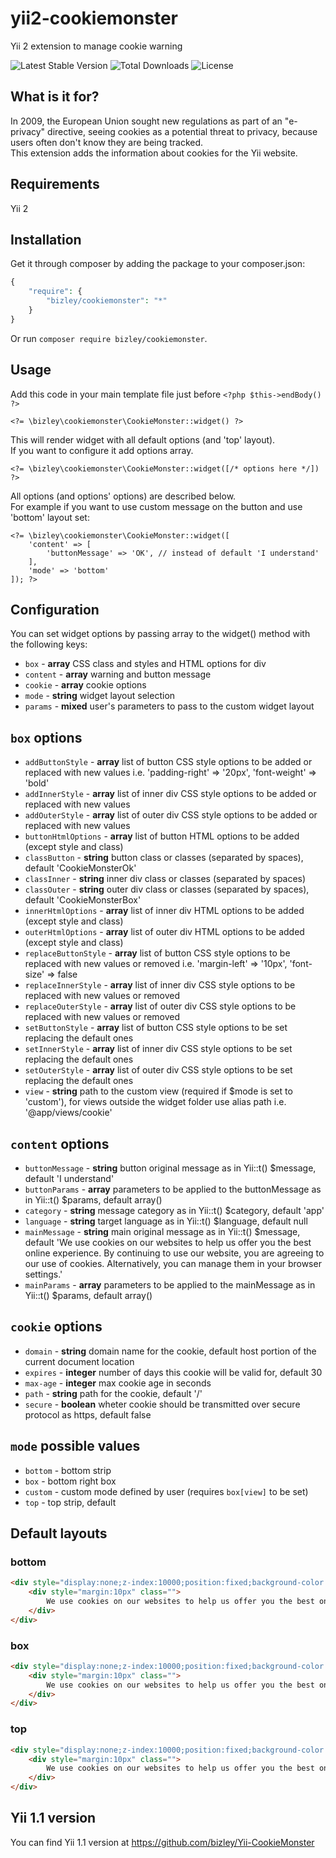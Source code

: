 # yii2-cookiemonster
Yii 2 extension to manage cookie warning

![Latest Stable Version](https://img.shields.io/packagist/v/bizley/cookiemonster.svg)
![Total Downloads](https://img.shields.io/packagist/dt/bizley/cookiemonster.svg)
![License](https://img.shields.io/packagist/l/bizley/cookiemonster.svg)

## What is it for?
In 2009, the European Union sought new regulations as part of an "e-privacy" directive, seeing cookies as a potential 
threat to privacy, because users often don't know they are being tracked.  
This extension adds the information about cookies for the Yii website.

## Requirements
Yii 2

## Installation
Get it through composer by adding the package to your composer.json:

```php
{
    "require": {
        "bizley/cookiemonster": "*"
    }
}
```

Or run `composer require bizley/cookiemonster`.


## Usage
Add this code in your main template file just before `<?php $this->endBody() ?>`

    <?= \bizley\cookiemonster\CookieMonster::widget() ?>
    
This will render widget with all default options (and 'top' layout).  
If you want to configure it add options array.

    <?= \bizley\cookiemonster\CookieMonster::widget([/* options here */]) ?>

All options (and options' options) are described below.  
For example if you want to use custom message on the button and use 'bottom' layout set:

    <?= \bizley\cookiemonster\CookieMonster::widget([
        'content' => [
            'buttonMessage' => 'OK', // instead of default 'I understand'
        ],
        'mode' => 'bottom'
    ]); ?>

## Configuration
You can set widget options by passing array to the widget() method with the following keys:

* `box` - __array__ CSS class and styles and HTML options for div
* `content` - __array__ warning and button message
* `cookie` - __array__ cookie options
* `mode` - __string__ widget layout selection
* `params` - __mixed__ user's parameters to pass to the custom widget layout

## `box` options
* `addButtonStyle` - __array__ list of button CSS style options to be added or replaced with new values 
  i.e. 'padding-right' => '20px', 'font-weight' => 'bold'
* `addInnerStyle` - __array__ list of inner div CSS style options to be added or replaced with new values
* `addOuterStyle` - __array__ list of outer div CSS style options to be added or replaced with new values
* `buttonHtmlOptions` - __array__ list of button HTML options to be added (except style and class)
* `classButton` - __string__ button class or classes (separated by spaces), default 'CookieMonsterOk'
* `classInner` - __string__ inner div class or classes (separated by spaces)
* `classOuter` - __string__ outer div class or classes (separated by spaces), default 'CookieMonsterBox'
* `innerHtmlOptions` - __array__ list of inner div HTML options to be added (except style and class)
* `outerHtmlOptions` - __array__ list of outer div HTML options to be added (except style and class)
* `replaceButtonStyle` - __array__ list of button CSS style options to be replaced with new values or removed 
  i.e. 'margin-left' => '10px', 'font-size' => false
* `replaceInnerStyle` - __array__ list of inner div CSS style options to be replaced with new values or removed
* `replaceOuterStyle` - __array__ list of outer div CSS style options to be replaced with new values or removed
* `setButtonStyle` - __array__ list of button CSS style options to be set replacing the default ones
* `setInnerStyle` - __array__ list of inner div CSS style options to be set replacing the default ones
* `setOuterStyle` - __array__ list of outer div CSS style options to be set replacing the default ones
* `view` - __string__ path to the custom view (required if $mode is set to 'custom'), for views outside the widget 
  folder use alias path i.e. '@app/views/cookie'

## `content` options
* `buttonMessage` - __string__ button original message as in Yii::t() $message, default 'I understand'
* `buttonParams` - __array__ parameters to be applied to the buttonMessage as in Yii::t() $params, default array()
* `category` - __string__ message category as in Yii::t() $category, default 'app'
* `language` - __string__ target language as in Yii::t() $language, default null
* `mainMessage` - __string__ main original message as in Yii::t() $message, default 'We use cookies on our websites to 
  help us offer you the best online experience. By continuing to use our website, you are agreeing to our use of 
  cookies. Alternatively, you can manage them in your browser settings.'
* `mainParams` - __array__ parameters to be applied to the mainMessage as in Yii::t() $params, default array()

## `cookie` options
* `domain` - __string__ domain name for the cookie, default host portion of the current document location
* `expires` - __integer__ number of days this cookie will be valid for, default 30
* `max-age` - __integer__ max cookie age in seconds
* `path` - __string__ path for the cookie, default '/'
* `secure` - __boolean__ wheter cookie should be transmitted over secure protocol as https, default false

## `mode` possible values
* `bottom` - bottom strip
* `box` - bottom right box
* `custom` - custom mode defined by user (requires `box[view]` to be set)
* `top` - top strip, default

## Default layouts

### bottom

```html
<div style="display:none;z-index:10000;position:fixed;background-color:#fff;font-size:12px;color:#000;bottom:0;left:0;width:100%;box-shadow:0 -2px 2px #000" class="CookieMonsterBox">
    <div style="margin:10px" class="">
        We use cookies on our websites to help us offer you the best online experience. By continuing to use our website, you are agreeing to our use of cookies. Alternatively, you can manage them in your browser settings.<button style="margin-left:10px" class="CookieMonsterOk" type="button">I understand</button>
    </div>
</div>
```

### box

```html
<div style="display:none;z-index:10000;position:fixed;background-color:#fff;font-size:12px;color:#000;bottom:20px;right:20px;width:300px;box-shadow:-2px 2px 2px #000;border-radius:10px" class="CookieMonsterBox">
    <div style="margin:10px" class="">
        We use cookies on our websites to help us offer you the best online experience. By continuing to use our website, you are agreeing to our use of cookies. Alternatively, you can manage them in your browser settings.<button style="margin-left:10px" class="CookieMonsterOk" type="button">I understand</button>
    </div>
</div>
```

### top

```html
<div style="display:none;z-index:10000;position:fixed;background-color:#fff;font-size:12px;color:#000;top:0;left:0;width:100%;box-shadow:0 2px 2px #000" class="CookieMonsterBox">
    <div style="margin:10px" class="">
        We use cookies on our websites to help us offer you the best online experience. By continuing to use our website, you are agreeing to our use of cookies. Alternatively, you can manage them in your browser settings.<button style="margin-left:10px" class="CookieMonsterOk" type="button">I understand</button>
    </div>
</div>
```

## Yii 1.1 version
You can find Yii 1.1 version at https://github.com/bizley/Yii-CookieMonster
